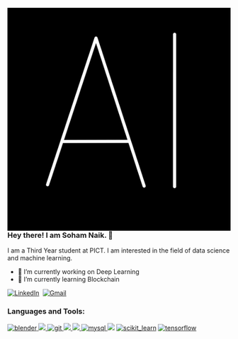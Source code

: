<img align="right" src="giphy(3).gif"></img>
### Hey there! I am Soham Naik. 👋
I am a Third Year student at PICT. I am interested in the field of data science and machine learning.
- 🔭 I’m currently working on Deep Learning
- 🌱 I’m currently learning Blockchain

<a href="https://www.linkedin.com/in/sn-07/"><img src="https://img.shields.io/badge/linkedin-%230077B5.svg?&style=for-the-badge&logo=linkedin&logoColor=white" alt="LinkedIn" /></a>&nbsp;
<a href="mailto:nsoham01@gmail.com"><img src="https://img.shields.io/badge/gmail-%23D14836.svg?&style=for-the-badge&logo=gmail&logoColor=white" alt="Gmail"/></a>&nbsp;

<h3>Languages and Tools:</h3>
<a href="https://aws.amazon.com/" target="_blank"> <img src="https://img.shields.io/badge/AWS-232F3E?style=for-the-badge&logo=amazon-aws&logoColor=white" alt="blender" /> </a> 
<a href="https://www.cplusplus.com/" target="_blank"> <img src="https://img.shields.io/badge/C%2B%2B-00599C?style=for-the-badge&logo=c%2B%2B&logoColor=white"/> </a>
<a href="https://git-scm.com/" target="_blank"> <img src="https://img.shields.io/badge/Git-F05032?style=for-the-badge&logo=git&logoColor=white" alt="git"/> </a> 
<a href="https://www.java.com" target="_blank"> <img src="https://img.shields.io/badge/Java-ED8B00?style=for-the-badge&logo=java&logoColor=white"/> </a> 
<a href="https://www.linux.org/" target="_blank"> <img src="https://img.shields.io/badge/Ubuntu-E95420?style=for-the-badge&logo=ubuntu&logoColor=white"/> </a>
<a href="https://www.mysql.com/" target="_blank"> <img src="https://img.shields.io/badge/MySQL-D14836?style=for-the-badge&logo=mysql&logoColor=white&color=00758F" alt="mysql"/>
<a href="https://www.python.org" target="_blank"><img src="https://img.shields.io/badge/Python-3776AB?style=for-the-badge&logo=python&logoColor=white"/></a>
<a href="https://scikit-learn.org/" target="_blank"> <img src="https://img.shields.io/badge/scikitlearn-F7931E?style=for-the-badge&logo=scikit-learn&logoColor=white" alt="scikit_learn"></a> 
<a href="https://www.tensorflow.org" target="_blank"> <img src="https://img.shields.io/badge/Tensorflow-FF6F00?style=for-the-badge&logo=tensorflow&logoColor=white" alt="tensorflow" /> </a> 
<!--
**soham0701/soham0701** is a ✨ _special_ ✨ repository because its `README.md` (this file) appears on your GitHub profile.

Here are some ideas to get you started:

- 🔭 I’m currently working on ...
- 🌱 I’m currently learning ...
- 👯 I’m looking to collaborate on ...
- 🤔 I’m looking for help with ...
- 💬 Ask me about ...
- 📫 How to reach me: ...
- 😄 Pronouns: ...
- ⚡ Fun fact: ...
-->
